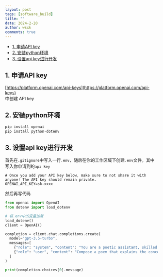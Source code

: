 ```yaml
---
layout: post
tags: [software_build]
title: ""
date: 2024-2-20
author: wsxk
comments: true
---
```


- [1. 申请API key](#1-申请api-key)
- [2. 安装python环境](#2-安装python环境)
- [3. 设置api key进行开发](#3-设置api-key进行开发)


## 1. 申请API key<br>
[https://platform.openai.com/api-keys](https://platform.openai.com/api-keys)<br>
中创建 API key<br>

## 2. 安装python环境<br>
```python
pip install openai
pip install python-dotenv
```

## 3. 设置api key进行开发<br>
首先在`.gitignore`中写入一行`.env`，随后在你的工作区域下创建`.env`文件，其中写入你申请到的`api key`<br>
```
# Once you add your API key below, make sure to not share it with anyone! The API key should remain private.
OPENAI_API_KEY=sk-xxxx
```
然后再写代码<br>
```python
from openai import OpenAI
from dotenv import load_dotenv

# 将.env中的变量加载
load_dotenv()
client = OpenAI()

completion = client.chat.completions.create(
  model="gpt-3.5-turbo",
  messages=[
    {"role": "system", "content": "You are a poetic assistant, skilled in explaining complex programming concepts with creative flair."},
    {"role": "user", "content": "Compose a poem that explains the concept of recursion in programming."}
  ]
)

print(completion.choices[0].message)
```
